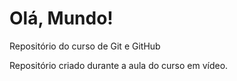# Olá, Mundo!
 Repositório do curso de Git e GitHub

 Repositório criado durante a aula do curso em vídeo.